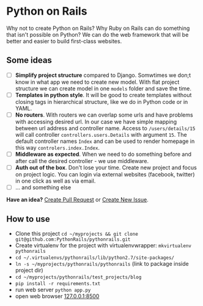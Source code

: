 # Python on Rails

Why not to create Python on Rails? Why Ruby on Rails can do something that isn't possible on Python? We can do the web framework that will be better and easier to build first-class websites.


Some ideas
---

- [ ] **Simplify project structure** compared to Django. Somwtimes we don;t know in what app we need to create new model. With flat project structure we can create model in one `models` folder and save the time.
- [ ] **Templates in python style**. It will be good to create templates without closing tags in hierarchical structure, like we do in Python code or in YAML.
- [ ] **No routers**. With routers we can overlap some urls and have problems with accessing desired url. In our case we have simple mapping between url address and controller name. Access to `/users/details/15` will call controller `controllers.users.Details` with argument `15`. The default controller names `Index` and can be used to render homepage in this way `controlers.index.Index`.
- [ ] **Middleware as expected**. When we need to do something before and after call the desired controller - we use middleware.
- [ ] **Auth out of the box**. Don't lose your time. Create new project and focus on project logic. You can login via external websites (facebook, twitter) in one click as well as via email.
- [ ] ... and something else

**Have an idea?** [Create Pull Request](https://github.com/PythonRails/pythonrails/pulls) or [Create New Issue](https://github.com/PythonRails/pythonrails/issues).


How to use
---

- Clone this project `cd ~/myprojects && git clone git@github.com:PythonRails/pythonrails.git`
- Create virtualenv for the project with virtualenvwrapper: `mkvirtualenv pythonrails`
- `cd ~/.virtualenvs/pythonrails/lib/python2.7/site-packages/`
- `ln -s ~/myprojects/pythonrails/pythonrails` (link to package inside project dir)
- `cd ~/myprojects/pythonrails/test_projects/blog`
- `pip install -r requirements.txt`
- run web server `python app.py`
- open web browser [127.0.0.1:8500](http://127.0.0.1:8500)
